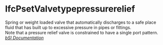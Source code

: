 IfcPsetValvetypepressurerelief
==============================
Spring or weight loaded valve that automatically discharges to a safe place
fluid that has built up to excessive pressure in pipes or fittings.  
Note that a pressure relief valve is constrained to have a single port
pattern.  
[ _bSI
Documentation_](https://standards.buildingsmart.org/IFC/DEV/IFC4_2/FINAL/HTML/schema/ifchvacdomain/pset/pset_valvetypepressurerelief.htm)


